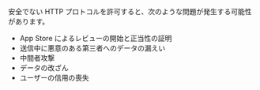 
安全でない HTTP プロトコルを許可すると、次のような問題が発生する可能性があります。

- App Store によるレビューの開始と正当性の証明
- 送信中に悪意のある第三者へのデータの漏えい
- 中間者攻撃
- データの改ざん
- ユーザーの信用の喪失
